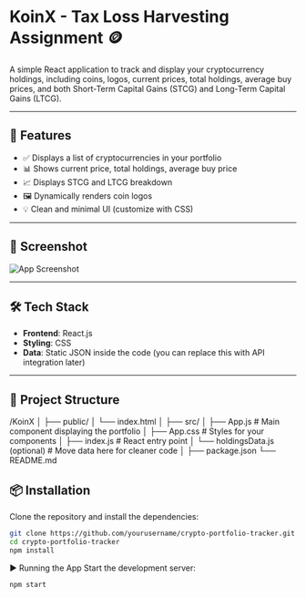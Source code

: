 # KoinX - Tax Loss Harvesting Assignment 🪙

A simple React application to track and display your cryptocurrency holdings, including coins, logos, current prices, total holdings, average buy prices, and both Short-Term Capital Gains (STCG) and Long-Term Capital Gains (LTCG).

---

## 🚀 Features

- ✅ Displays a list of cryptocurrencies in your portfolio
- 📊 Shows current price, total holdings, average buy price
- 📈 Displays STCG and LTCG breakdown
- 🖼️ Dynamically renders coin logos
- 💡 Clean and minimal UI (customize with CSS)

---

## 📸 Screenshot

![App Screenshot](./screenshot.png)

---

## 🛠️ Tech Stack

- **Frontend**: React.js
- **Styling**: CSS
- **Data**: Static JSON inside the code (you can replace this with API integration later)

---

## 📂 Project Structure

/KoinX
│
├── public/
│ └── index.html
│
├── src/
│ ├── App.js # Main component displaying the portfolio
│ ├── App.css # Styles for your components
│ ├── index.js # React entry point
│ └── holdingsData.js (optional) # Move data here for cleaner code
│
├── package.json
└── README.md

## 📦 Installation

Clone the repository and install the dependencies:

```bash
git clone https://github.com/yourusername/crypto-portfolio-tracker.git
cd crypto-portfolio-tracker
npm install
```

▶️ Running the App
Start the development server:

```bash
npm start
```

